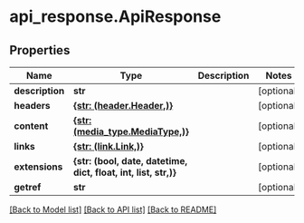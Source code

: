 # api_response.ApiResponse

## Properties
Name | Type | Description | Notes
------------ | ------------- | ------------- | -------------
**description** | **str** |  | [optional] 
**headers** | [**{str: (header.Header,)}**](Header.md) |  | [optional] 
**content** | [**{str: (media_type.MediaType,)}**](MediaType.md) |  | [optional] 
**links** | [**{str: (link.Link,)}**](Link.md) |  | [optional] 
**extensions** | **{str: (bool, date, datetime, dict, float, int, list, str,)}** |  | [optional] 
**getref** | **str** |  | [optional] 

[[Back to Model list]](../README.md#documentation-for-models) [[Back to API list]](../README.md#documentation-for-api-endpoints) [[Back to README]](../README.md)



